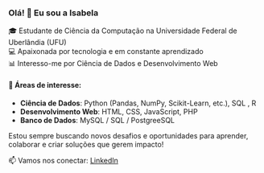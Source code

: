### Olá! 👋 Eu sou a Isabela

🎓 Estudante de Ciência da Computação na Universidade Federal de Uberlândia (UFU)  
💻 Apaixonada por tecnologia e em constante aprendizado  
📊 Interesso-me por Ciência de Dados e Desenvolvimento Web

#### 🧠 Áreas de interesse:
- **Ciência de Dados**: Python (Pandas, NumPy, Scikit-Learn, etc.), SQL , R
- **Desenvolvimento Web**: HTML, CSS, JavaScript, PHP  
- **Banco de Dados**: MySQL / SQL  / PostgreeSQL

Estou sempre buscando novos desafios e oportunidades para aprender, colaborar e criar soluções que gerem impacto!

📫 Vamos nos conectar: [LinkedIn](https://www.linkedin.com/in/isabeladepaulabarbosa)
